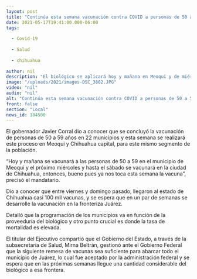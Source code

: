 ```yaml
---
layout: post
title: "Continúa esta semana vacunación contra COVID a personas de 50 a 59 años"
date: 2021-05-17T19:41:00.000-06:00
tags:
  
  - Covid-19
  
  - Salud
  
  - chihuahua
  
author: nil
description: "El biológico se aplicará hoy y mañana en Meoqui y de miércoles a sábado en Chihuahua; llegan a la entidad casi 100 mil vacunas para su aplicación en estos dos municipios: Gobernador "
image: "/uploads/2021/images-DSC_3802.JPG"
video: "nil"
audio: "nil"
alt: "Continúa esta semana vacunación contra COVID a personas de 50 a 59 años"
front: false
section: "Local"
news_id: 184500
---
```


El gobernador Javier Corral dio a conocer que se concluyó la vacunación de personas de 50 a 59 años en 22 municipios y esta semana se realizará este proceso en Meoqui y Chihuahua capital, para este mismo segmento de la población.

 “Hoy y mañana se vacunará a las personas de 50 a 59 en el municipio de Meoqui y el próximo miércoles y hasta el sábado se vacunará en la ciudad de Chihuahua, entonces, bueno pues ya nos toca esta semana la vacuna”, precisó el mandatario.

Dio a conocer que entre viernes y domingo pasado, llegaron al estado de Chihuahua casi 100 mil vacunas, y se espera que en un par de semanas se desarrolle la vacunación en la fronteriza Juárez.

Detalló que la programación de los municipios va en función de la proveeduría del biológico y otro punto crucial es donde la tasa de mortalidad es elevada.

El titular del Ejecutivo compartió que el Gobierno del Estado, a través de la subsecretaria de Salud, Mirna Beltrán, gestionó ante el Gobierno Federal que la siguiente remesa de vacunas sea suficiente para abarcar todo el municipio de Juárez, lo cual fue aceptado por la administración federal y se espera que en las próximas semanas llegue una cantidad considerable del biológico a esa frontera.